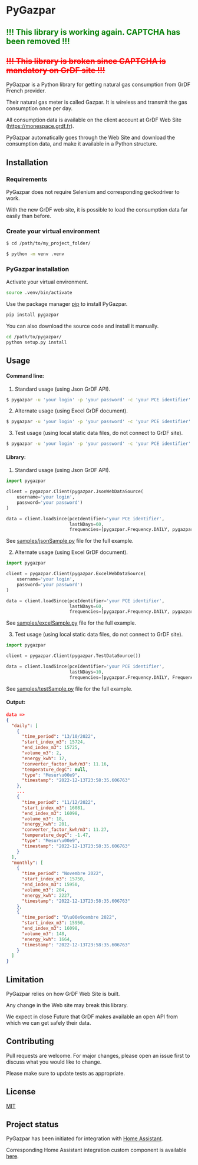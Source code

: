 # PyGazpar

## <span style="color:green">!!! This library is working again. CAPTCHA has been removed !!!</span>

## <span style="color:red">~~!!! This library is broken since CAPTCHA is mandatory on GrDF site !!!~~</span>

PyGazpar is a Python library for getting natural gas consumption from GrDF French provider.

Their natural gas meter is called Gazpar. It is wireless and transmit the gas consumption once per day.

All consumption data is available on the client account at GrDF Web Site (https://monespace.grdf.fr).

PyGazpar automatically goes through the Web Site and download the consumption data, and make it available in a Python structure.

## Installation

### Requirements
PyGazpar does not require Selenium and corresponding geckodriver to work.

With the new GrDF web site, it is possible to load the consumption data far easily than before.

### Create your virtual environment
```bash
$ cd /path/to/my_project_folder/

$ python -m venv .venv
```

### PyGazpar installation
Activate your virtual environment.
```bash
source .venv/bin/activate
```

Use the package manager [pip](https://pip.pypa.io/en/stable/) to install PyGazpar.
```bash
pip install pygazpar
```

You can also download the source code and install it manually.
```bash
cd /path/to/pygazpar/
python setup.py install
```

## Usage

#### Command line:

1. Standard usage (using Json GrDF API).

```bash
$ pygazpar -u 'your login' -p 'your password' -c 'your PCE identifier' --datasource 'json'
```

2. Alternate usage (using Excel GrDF document).

```bash
$ pygazpar -u 'your login' -p 'your password' -c 'your PCE identifier' -t 'temporary directory where to store Excel file (ex: /tmp)' --datasource 'excel'
```

3. Test usage (using local static data files, do not connect to GrDF site).

```bash
$ pygazpar -u 'your login' -p 'your password' -c 'your PCE identifier' --datasource 'test'
```

#### Library:

1. Standard usage (using Json GrDF API).

```python
import pygazpar

client = pygazpar.Client(pygazpar.JsonWebDataSource(
    username='your login',
    password='your password')
)

data = client.loadSince(pceIdentifier='your PCE identifier',
                        lastNDays=60,
                        frequencies=[pygazpar.Frequency.DAILY, pygazpar.Frequency.MONTHLY])
```
See [samples/jsonSample.py](samples/jsonSample.py) file for the full example.

2. Alternate usage (using Excel GrDF document).

```python
import pygazpar

client = pygazpar.Client(pygazpar.ExcelWebDataSource(
    username='your login',
    password='your password')
)

data = client.loadSince(pceIdentifier='your PCE identifier',
                        lastNDays=60,
                        frequencies=[pygazpar.Frequency.DAILY, pygazpar.Frequency.MONTHLY])
```
See [samples/excelSample.py](samples/jsonSample.py) file for the full example.

3. Test usage (using local static data files, do not connect to GrDF site).

```python
import pygazpar

client = pygazpar.Client(pygazpar.TestDataSource())

data = client.loadSince(pceIdentifier='your PCE identifier',
                        lastNDays=10,
                        frequencies=[pygazpar.Frequency.DAILY, Frequency.MONTHLY])
```
See [samples/testSample.py](samples/jsonSample.py) file for the full example.

#### Output:

```json
data =>
{
  "daily": [
    {
      "time_period": "13/10/2022",
      "start_index_m3": 15724,
      "end_index_m3": 15725,
      "volume_m3": 2,
      "energy_kwh": 17,
      "converter_factor_kwh/m3": 11.16,
      "temperature_degC": null,
      "type": "Mesur\u00e9",
      "timestamp": "2022-12-13T23:58:35.606763"
    },
    ...
    {
      "time_period": "11/12/2022",
      "start_index_m3": 16081,
      "end_index_m3": 16098,
      "volume_m3": 18,
      "energy_kwh": 201,
      "converter_factor_kwh/m3": 11.27,
      "temperature_degC": -1.47,
      "type": "Mesur\u00e9",
      "timestamp": "2022-12-13T23:58:35.606763"
    }
  ],
  "monthly": [
    {
      "time_period": "Novembre 2022",
      "start_index_m3": 15750,
      "end_index_m3": 15950,
      "volume_m3": 204,
      "energy_kwh": 2227,
      "timestamp": "2022-12-13T23:58:35.606763"
    },
    {
      "time_period": "D\u00e9cembre 2022",
      "start_index_m3": 15950,
      "end_index_m3": 16098,
      "volume_m3": 148,
      "energy_kwh": 1664,
      "timestamp": "2022-12-13T23:58:35.606763"
    }
  ]
}
```

## Limitation
PyGazpar relies on how GrDF Web Site is built.

Any change in the Web site may break this library.

We expect in close Future that GrDF makes available an open API from which we can get safely their data.

## Contributing
Pull requests are welcome. For major changes, please open an issue first to discuss what you would like to change.

Please make sure to update tests as appropriate.

## License
[MIT](https://choosealicense.com/licenses/mit/)

## Project status
PyGazpar has been initiated for integration with [Home Assistant](https://www.home-assistant.io/).

Corresponding Home Assistant integration custom component is available [here](https://github.com/ssenart/home-assistant-gazpar).